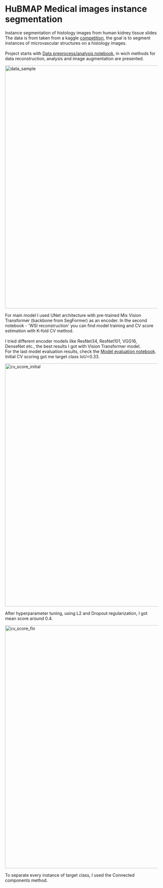 # HuBMAP Medical images instance segmentation
Instance segmentation of histology images from human kidney tissue slides<br>
The data is from taken from a kaggle [competition](https://www.kaggle.com/competitions/hubmap-hacking-the-human-vasculature/overview/evaluation), the goal is to segment instances of microvascular structures on a histology images.<br><br>
Project starts with [Data preprocess/analysis notebook](Data_preprocess_analysis.ipynb), in wich methods for data reconstruction, analysis and image augmentation are presented.<br>

<img width="800" alt="data_sample" src="https://github.com/shmak2000/HuBMAP_med_image_segmantation/assets/109681522/57db6a57-d873-495f-88a3-941260edbe6a">

For main model I used UNet architecture with pre-trained Mix Vision Transformer (backbone from SegFormer) as an encoder. In the second notebook - 'WSI reconstruction' you can find model training and CV score estimation with K-fold CV method.<br><br>
I tried different encoder models like ResNet34, ResNet101, VGG16, DenseNet etc., the best results I got with Vision Transformer model.<br>
For the last model evaluation results, check the [Model evaluation notebook](Model_evaluation.ipynb).<br>
Initial CV scoring got me target class IoU=0.33.<br>

<img width="800" alt="cv_score_initial" src="https://github.com/shmak2000/HuBMAP_med_image_segmantation/assets/109681522/9e1a64d1-54aa-4460-9cba-08c2dfe5ea27">

After hyperparameter tuning, using L2 and Dropout regularization, I got mean score around 0.4.<br>

<img width="800" alt="cv_score_fin" src="https://github.com/shmak2000/HuBMAP_med_image_segmantation/assets/109681522/baf29524-0682-4760-81f1-e96d66117464">

To separate every instance of target class, I used the Connected components method.
